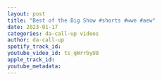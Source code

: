 ```yaml
---
layout: post
title: "Best of the Big Show #shorts #wwe #aew"
date: 2023-01-17
categories: da-call-up videos
author: da-call-up
spotify_track_id: 
youtube_video_id: ts_qWrrbyU8
apple_track_id: 
youtube_metadata: 
---
```


